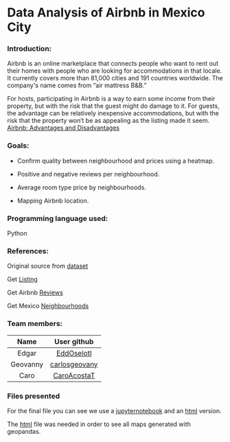 # Data Analysis of Airbnb in Mexico City

### **Introduction:**

Airbnb is an online marketplace that connects people who want to rent out their homes with people who are looking for accommodations in that locale. It currently covers more than 81,000 cities and 191 countries worldwide. The company's name comes from “air mattress B&B.”

For hosts, participating in Airbnb is a way to earn some income from their property, but with the risk that the guest might do damage to it. For guests, the advantage can be relatively inexpensive accommodations, but with the risk that the property won’t be as appealing as the listing made it seem. [Airbnb: Advantages and Disadvantages](https://www.investopedia.com/articles/personal-finance/032814/pros-and-cons-using-airbnb.asp)

### **Goals:**

- Confirm quality between neighbourhood and prices using a heatmap.

- Positive and negative reviews per neighbourhood.

- Average room type price by neighbourhoods.

- Mapping Airbnb location.

### **Programming language used:**

Python

### **References:**

Original source from [dataset](http://insideairbnb.com/get-the-data.html)

Get [Listing](http://data.insideairbnb.com/mexico/df/mexico-city/2020-05-24/data/listings.csv.gz)

Get Airbnb [Reviews](http://data.insideairbnb.com/mexico/df/mexico-city/2020-05-24/data/reviews.csv.gz)

Get Mexico [Neighbourhoods](http://data.insideairbnb.com/mexico/df/mexico-city/2020-05-24/visualisations/neighbourhoods.geojson)

### **Team members:**

|Name|User github|
|:--:|:--:|
|Edgar|[EddOselotl](https://github.com/EddOselotl)|
|Geovanny|[carlosgeovany](https://github.com/carlosgeovany)|
|Caro| [CaroAcostaT](http://github.com/CaroAcostaT)|

### **Files presented**

For the final file you can see we use a [jupyternotebook](https://github.com/prope-2020-gh-classroom/practica-final-por-equipos-verano-2020-itam-EddOselotl/blob/master/Practica_final_equipo_7.ipynb) and an [html](https://github.com/prope-2020-gh-classroom/practica-final-por-equipos-verano-2020-itam-EddOselotl/blob/master/Practica_final_equipo_7.html) version.

The [html](https://github.com/prope-2020-gh-classroom/practica-final-por-equipos-verano-2020-itam-EddOselotl/blob/master/Practica_final_equipo_7.html) file was needed in order to see all maps generated with geopandas. 
